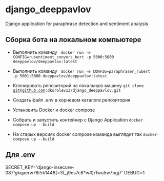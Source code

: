 # django_deeppavlov
Django application for paraphrase detection and sentiment analysis

## Сборка бота на локальном компьютере
* Выполнить команду <code> docker run -e CONFIG=rusentiment_convers_bert -p 5000:5000 deeppavlov/deeppavlov:latest</code> 
* Выполнить команду <code> docker run -e CONFIG=paraphraser_rubert -p 5001:5000 deeppavlov/deeppavlov:latest</code> 

* Клонировать репозиторий на локальную машину <code>git clone git@github.com:dkorolev13/django_deeppavlov.git</code>
* Создать файл .env в корневом каталоге репозитория
* Установить Docker и docker compose
* Собрать и запустить контейнер с Django Application <code>docker compose up --build</code>
* На старых версиях docker compose команда выглядит так <code>docker-compose up --build</code>

## Для .env
SECRET_KEY='django-insecure-0$87!g$kqaerw76i!rk1448(=3(_j9es7c8*w#)r1wu5w7bgj7'
DEBUG=1



 
